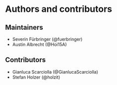 # Authors and contributors
## Maintainers
- Severin Fürbringer (@fuerbringer)
- Austin Albrecht (@Hoi15A)

## Contributors
- Gianluca Scarciolla (@GianlucaScarciolla)
- Stefan Holzer (@holzit)
